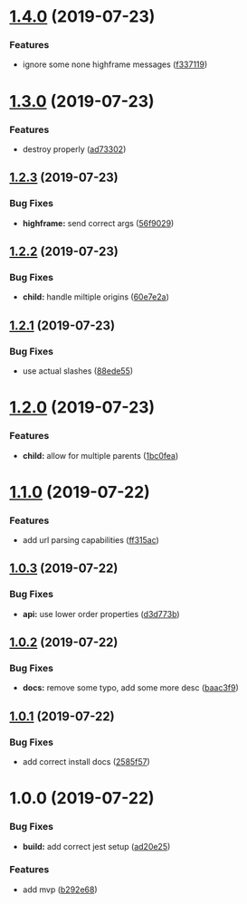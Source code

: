 # [1.4.0](https://github.com/tillhub/highframe/compare/v1.3.0...v1.4.0) (2019-07-23)


### Features

* ignore some none highframe messages ([f337119](https://github.com/tillhub/highframe/commit/f337119))

# [1.3.0](https://github.com/tillhub/highframe/compare/v1.2.3...v1.3.0) (2019-07-23)


### Features

* destroy properly ([ad73302](https://github.com/tillhub/highframe/commit/ad73302))

## [1.2.3](https://github.com/tillhub/highframe/compare/v1.2.2...v1.2.3) (2019-07-23)


### Bug Fixes

* **highframe:** send correct args ([56f9029](https://github.com/tillhub/highframe/commit/56f9029))

## [1.2.2](https://github.com/tillhub/highframe/compare/v1.2.1...v1.2.2) (2019-07-23)


### Bug Fixes

* **child:** handle miltiple origins ([60e7e2a](https://github.com/tillhub/highframe/commit/60e7e2a))

## [1.2.1](https://github.com/tillhub/highframe/compare/v1.2.0...v1.2.1) (2019-07-23)


### Bug Fixes

* use actual slashes ([88ede55](https://github.com/tillhub/highframe/commit/88ede55))

# [1.2.0](https://github.com/tillhub/highframe/compare/v1.1.0...v1.2.0) (2019-07-23)


### Features

* **child:** allow for multiple parents ([1bc0fea](https://github.com/tillhub/highframe/commit/1bc0fea))

# [1.1.0](https://github.com/tillhub/highframe/compare/v1.0.3...v1.1.0) (2019-07-22)


### Features

* add url parsing capabilities ([ff315ac](https://github.com/tillhub/highframe/commit/ff315ac))

## [1.0.3](https://github.com/tillhub/highframe/compare/v1.0.2...v1.0.3) (2019-07-22)


### Bug Fixes

* **api:** use lower order properties ([d3d773b](https://github.com/tillhub/highframe/commit/d3d773b))

## [1.0.2](https://github.com/tillhub/highframe/compare/v1.0.1...v1.0.2) (2019-07-22)


### Bug Fixes

* **docs:** remove some typo, add some more desc ([baac3f9](https://github.com/tillhub/highframe/commit/baac3f9))

## [1.0.1](https://github.com/tillhub/highframe/compare/v1.0.0...v1.0.1) (2019-07-22)


### Bug Fixes

* add correct install docs ([2585f57](https://github.com/tillhub/highframe/commit/2585f57))

# 1.0.0 (2019-07-22)


### Bug Fixes

* **build:** add correct jest setup ([ad20e25](https://github.com/tillhub/highframe/commit/ad20e25))


### Features

* add mvp ([b292e68](https://github.com/tillhub/highframe/commit/b292e68))
